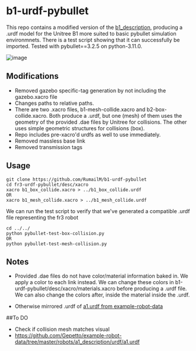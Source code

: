 # b1-urdf-pybullet
This repo contains a modified version of the [b1_description](https://github.com/unitreerobotics/unitree_ros/tree/master/robots/b1_description), producing a .urdf model for the Unitree B1 more suited to basic pybullet simulation environmnets. There is a test script showing that it can successfully be imported. Tested with pybullet==3.2.5 on python-3.11.0.

![image](https://user-images.githubusercontent.com/36772370/206566096-f2bf022b-e105-4dd2-94f3-80392221ca12.png)

## Modifications

 - Removed gazebo specific-tag generation by not including the gazebo.xacro file
 - Changes paths to relative paths.
 - There are two .xacro files, b1-mesh-collide.xacro and b2-box-collide.xacro. Both produce a .urdf, but one (mesh) of them uses the geometry of the provided .dae files by Unitree for collisions. The other uses simple geometric structures for collisions (box).
 - Repo includes pre-xacro'd urdfs as well to use immediately. 
 - Removed massless base link
 - Removed transmission tags

## Usage

    git clone https://github.com/RumailM/b1-urdf-pybullet
    cd fr3-urdf-pybullet/desc/xacro
    xacro b1_box_collide.xacro > ../b1_box_collide.urdf
    OR
    xacro b1_mesh_collide.xacro > ../b1_mesh_collide.urdf

We can run the test script to verify that we've generated a compatible .urdf file representing the fr3 robot

    cd ../../
    python pybullet-test-box-collision.py
    OR
    python pybullet-test-mesh-collision.py
    

## Notes
 - Provided .dae files do not have color/material information baked in. We apply a color to each link instead. We can change these colors in b1-urdf-pybullet/desc/xacro/materials.xacro before producing a .urdf file. We can also change the colors after, inside the material inside the .urdf.
 
 - Otherwise mirrored .urdf of [a1.urdf from example-robot-data](https://github.com/Gepetto/example-robot-data/blob/master/robots/a1_description/urdf/a1.urdf)


##To DO
 - Check if collision mesh matches visual
 - https://github.com/Gepetto/example-robot-data/tree/master/robots/a1_description/urdf/a1.urdf
    

